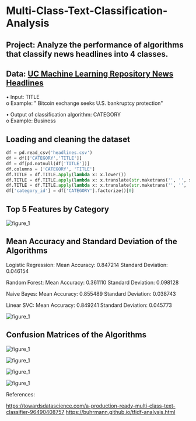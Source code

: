 # Multi-Class-Text-Classification-Analysis

## Project: Analyze the performance of algorithms that classify news headlines into 4 classes.

## Data: [UC Machine Learning Repository News Headlines](https://archive.ics.uci.edu/ml/datasets/News+Aggregator "UC Machine Learning Repository News Headlines")

   • Input: TITLE    
              o	Example: " Bitcoin exchange seeks U.S. bankruptcy protection"
    
   • Output of classification algorithm: CATEGORY   
              o	Example: Business

## Loading and cleaning the dataset

```python
df = pd.read_csv('headlines.csv')
df = df[['CATEGORY','TITLE']]
df = df[pd.notnull(df['TITLE'])]
df.columns = ['CATEGORY', 'TITLE']
df.TITLE = df.TITLE.apply(lambda x: x.lower())
df.TITLE = df.TITLE.apply(lambda x: x.translate(str.maketrans('', '', string.punctuation)))
df.TITLE = df.TITLE.apply(lambda x: x.translate(str.maketrans('', '', '1234567890')))
df['category_id'] = df['CATEGORY'].factorize()[0]
```
## Top 5 Features by Category


![figure_1](https://user-images.githubusercontent.com/38365732/43302586-72830d48-9139-11e8-87e7-b49f11dcf983.png)

## Mean Accuracy and Standard Deviation of the Algorithms

Logistic Regression: Mean Accuracy: 0.847214 Standard Deviation: 0.046154  

Random Forest: Mean Accuracy: 0.361110 Standard Deviation: 0.098128  

Naive Bayes: Mean Accuracy: 0.855489 Standard Deviation: 0.038743  

Linear SVC: Mean Accuracy: 0.849241 Standard Deviation: 0.045773   

![figure_1](https://user-images.githubusercontent.com/38365732/43301490-7efdc74e-9133-11e8-809f-15925c5b5889.png)

## Confusion Matrices of the Algorithms


![figure_1](https://user-images.githubusercontent.com/38365732/43303754-4270a5c4-913f-11e8-8a36-752858ca63ef.png)

![figure_1](https://user-images.githubusercontent.com/38365732/43303790-6d9979e2-913f-11e8-927e-fa4d7be2a3bc.png)

![figure_1](https://user-images.githubusercontent.com/38365732/43303814-8814826c-913f-11e8-813b-3dfd988de47d.png)

![figure_1](https://user-images.githubusercontent.com/38365732/43303855-afda5682-913f-11e8-8e00-a4d4e1456720.png)

References:

https://towardsdatascience.com/a-production-ready-multi-class-text-classifier-96490408757
https://buhrmann.github.io/tfidf-analysis.html
